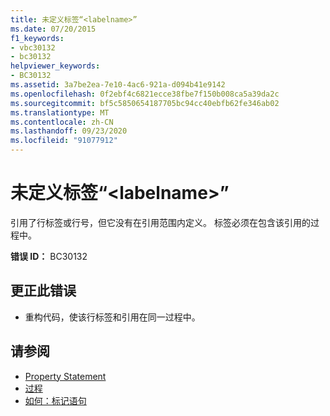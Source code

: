 ```yaml
---
title: 未定义标签“<labelname>”
ms.date: 07/20/2015
f1_keywords:
- vbc30132
- bc30132
helpviewer_keywords:
- BC30132
ms.assetid: 3a7be2ea-7e10-4ac6-921a-d094b41e9142
ms.openlocfilehash: 0f2ebf4c6821ecce38fbe7f150b008ca5a39da2c
ms.sourcegitcommit: bf5c5850654187705bc94cc40ebfb62fe346ab02
ms.translationtype: MT
ms.contentlocale: zh-CN
ms.lasthandoff: 09/23/2020
ms.locfileid: "91077912"
---
```

# <a name="label-labelname-is-not-defined"></a>未定义标签“\<labelname>”

引用了行标签或行号，但它没有在引用范围内定义。 标签必须在包含该引用的过程中。  
  
 **错误 ID：** BC30132  
  
## <a name="to-correct-this-error"></a>更正此错误  
  
- 重构代码，使该行标签和引用在同一过程中。  
  
## <a name="see-also"></a>请参阅

- [Property Statement](../language-reference/statements/property-statement.md)
- [过程](../programming-guide/language-features/procedures/index.md)
- [如何：标记语句](../programming-guide/program-structure/how-to-label-statements.md)
